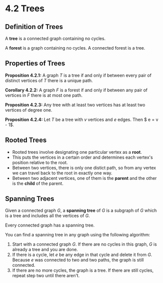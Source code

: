 # 4.2 Trees

## Definition of Trees

A **tree** is a connected graph containing no cycles.

A **forest** is a graph containing no cycles. A connected forest is a tree.

## Properties of Trees

**Proposition 4.2.1:** A graph $T$ is a tree if and only if between every pair of distinct vertices of $T$ there is a unique path.

**Corollary 4.2.2:** A graph $F$ is a forest if and only if between any pair of vertices in $F$ there is at most one path.

**Proposition 4.2.3:** Any tree with at least two vertices has at least two vertices of degree one.

**Proposition 4.2.4:** Let $T$ be a tree with $v$ vertices and $e$ edges. Then $ e = v - 1$.

## Rooted Trees

- Rooted trees involve designating one particular vertex as a **root**.
- This puts the vertices in a certain order and determines each vertex's position relative to the root.
- Between two vertices, there is only one distict path, so from any vertex we can travel back to the root in exactly one way.
- Between two adjacent vertices, one of them is the **parent** and the other is the **child** of the parent.

## Spanning Trees

Given a connected graph $G$, a **spanning tree** of $G$ is a subgraph of $G$ which is a tree and includes all the vertices of $G$.

Every connected graph has a spanning tree.

You can find a spanning tree in any graph using the following algorithm:

1. Start with a connected graph $G$. If there are no cycles in this graph, $G$ is already a tree and you are done.
2. If there is a cycle, let $e$ be any edge in that cycle and delete it from $G$. Because $e$ was connected to two and two paths, the graph is still connected.
3. If there are no more cycles, the graph is a tree. If there are still cycles, repeat step two until there aren't.
